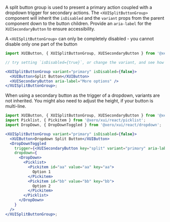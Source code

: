 A split button group is used to present a primary action coupled with a dropdown trigger for secondary actions.
The `<XUISplitButtonGroup>` component will inherit the `isDisabled` and the `variant` props from the parent component down to the button children. Provide an `aria-label` for the `XUISecondaryButton` to ensure accessibility.

A `<XUISplitButtonGroup>` can only be completely disabled - you cannot disable only one part of the button

```jsx harmony
import XUIButton, { XUISplitButtonGroup, XUISecondaryButton } from '@xero/xui/react/button';

// try setting `isDisabled={true}`, or change the variant, and see how both buttons are disabled

<XUISplitButtonGroup variant="primary" isDisabled={false}>
  <XUIButton>Split Button</XUIButton>
  <XUISecondaryButton aria-label="More options" />
</XUISplitButtonGroup>;
```

When using a secondary button as the trigger of a dropdown, variants are not inherited. You might also need to adjust the height, if your button is multi-line.

```jsx harmony
import XUIButton, { XUISplitButtonGroup, XUISecondaryButton } from '@xero/xui/react/button';
import Picklist, { Pickitem } from '@xero/xui/react/picklist';
import DropDown, { DropDownToggled } from '@xero/xui/react/dropdown';

<XUISplitButtonGroup variant="primary" isDisabled={false}>
  <XUIButton>Dropdown Split Button</XUIButton>
  <DropDownToggled
    trigger={<XUISecondaryButton key="split" variant="primary" aria-label="Other actions" />}
    dropdown={
      <DropDown>
        <Picklist>
          <Pickitem id="aa" value="aa" key="aa">
            Option 1
          </Pickitem>
          <Pickitem id="bb" value="bb" key="bb">
            Option 2
          </Pickitem>
        </Picklist>
      </DropDown>
    }
  />
</XUISplitButtonGroup>;
```
